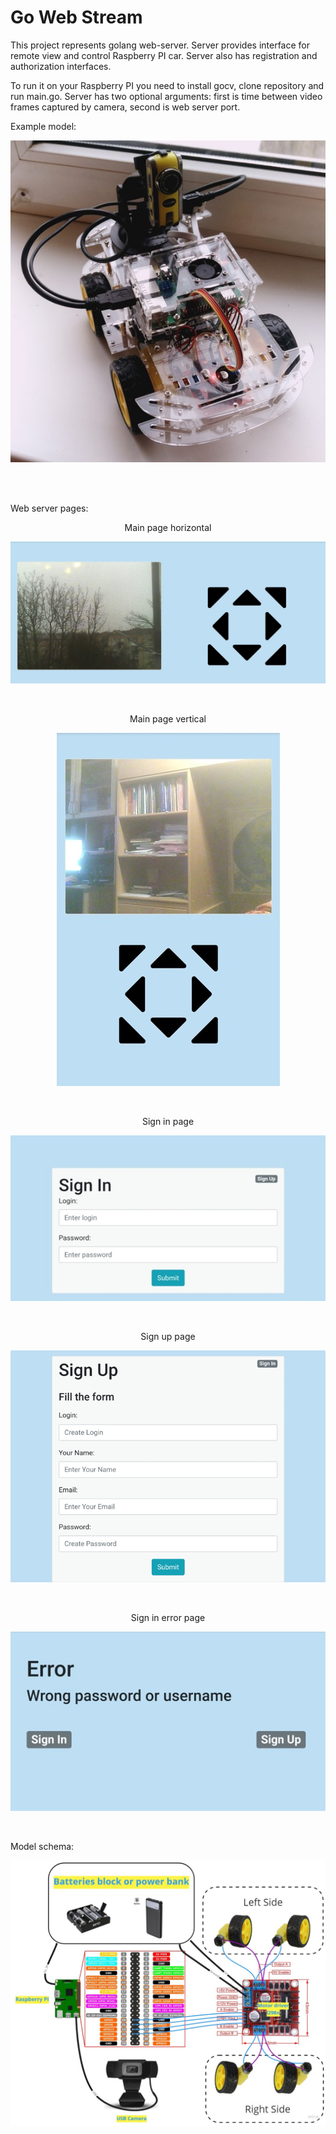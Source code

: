 # Go Web Stream

This project represents golang web-server. Server provides interface for remote view and control Raspberry PI car. Server also has registration and authorization interfaces.

To run it on your Raspberry PI you need to install gocv, clone repository and run main.go. Server has two optional arguments: first is time between video frames captured by camera, second is web server port.

Example model:

<p align="center"><img src="https://github.com/einherij/go-web-stream/blob/master/images/example_model.jpg"></p>

<br />
<br />

Web server pages:

<p align="center">Main page horizontal</p>
<p align="center"><img src="https://github.com/einherij/go-web-stream/blob/master/images/page_main_h.jpg"></p>

<br />

<p align="center">Main page vertical</p>
<p align="center"><img src="https://github.com/einherij/go-web-stream/blob/master/images/page_main_v.jpg"></p>

<br />

<p align="center">Sign in page</p>
<p align="center"><img src="https://github.com/einherij/go-web-stream/blob/master/images/page_sign_in.jpg"></p>

<br />

<p align="center">Sign up page</p>
<p align="center"><img src="https://github.com/einherij/go-web-stream/blob/master/images/page_sign_up.png"></p>

<br />

<p align="center">Sign in error page</p>
<p align="center"><img src="https://github.com/einherij/go-web-stream/blob/master/images/page_error.jpg"></p>

<br />

Model schema:
<p align="center"><img src="https://github.com/einherij/go-web-stream/blob/master/images/model_schema.jpg"></p>
